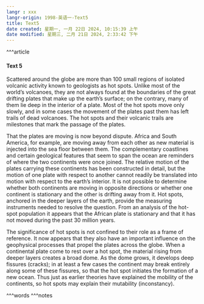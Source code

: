 ```yaml
---
langr : xxx
langr-origin: 1998-英语一-Text5
title: Text5
date created: 星期一, 一月 22日 2024, 10:15:39 上午
date modified: 星期三, 二月 21日 2024, 2:33:42 下午
---
```


^^^article

#### Text 5

Scattered around the globe are more than 100 small regions of isolated volcanic activity known to geologists as hot spots. Unlike most of the world’s volcanoes, they are not always found at the boundaries of the great drifting plates that make up the earth’s surface; on the contrary, many of them lie deep in the interior of a plate. Most of the hot spots move only slowly, and in some cases the movement of the plates past them has left trails of dead volcanoes. The hot spots and their volcanic trails are milestones that mark the passage of the plates.

That the plates are moving is now beyond dispute. Africa and South America, for example, are moving away from each other as new material is injected into the sea floor between them. The complementary coastlines and certain geological features that seem to span the ocean are reminders of where the two continents were once joined. The relative motion of the plates carrying these continents has been constructed in detail, but the motion of one plate with respect to another cannot readily be translated into motion with respect to the earth’s interior. It is not possible to determine whether both continents are moving in opposite directions or whether one continent is stationary and the other is drifting away from it. Hot spots, anchored in the deeper layers of the earth, provide the measuring instruments needed to resolve the question. From an analysis of the hot-spot population it appears that the African plate is stationary and that it has not moved during the past 30 million years.

The significance of hot spots is not confined to their role as a frame of reference. It now appears that they also have an important influence on the geophysical processes that propel the plates across the globe. When a continental plate come to rest over a hot spot, the material rising from deeper layers creates a broad dome. As the dome grows, it develops deep fissures (cracks); in at least a few cases the continent may break entirely along some of these fissures, so that the hot spot initiates the formation of a new ocean. Thus just as earlier theories have explained the mobility of the continents, so hot spots may explain their mutability (inconstancy).


^^^words
^^^notes